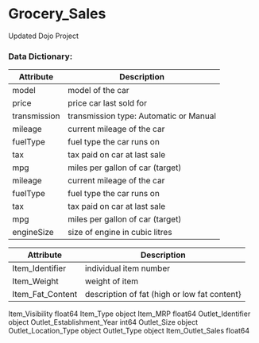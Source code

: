 # Grocery_Sales
 Updated Dojo Project



### **Data Dictionary:**

**Attribute** | **Description**  
--- | ---
model | model of the car
price | price car last sold for
transmission | transmission type: Automatic or Manual
mileage | current mileage of the car
fuelType | fuel type the car runs on
tax | tax paid on car at last sale
mpg | miles per gallon of car (target)
mileage | current mileage of the car
fuelType | fuel type the car runs on
tax | tax paid on car at last sale
mpg | miles per gallon of car (target)
engineSize | size of engine in cubic litres

**Attribute** | **Description**  
--- | ---
Item_Identifier | individual item number
Item_Weight     | weight of item
Item_Fat_Content | description of fat (high or low fat content}             
Item_Visibility              float64
Item_Type                     object
Item_MRP                     float64
Outlet_Identifier             object
Outlet_Establishment_Year      int64
Outlet_Size                   object
Outlet_Location_Type          object
Outlet_Type                   object
Item_Outlet_Sales            float64
